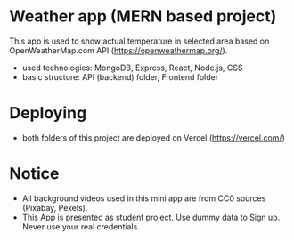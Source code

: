 # Weather app (MERN based project)

This app is used to show actual temperature in selected area based on OpenWeatherMap.com API (https://openweathermap.org/).

- used technologies: MongoDB, Express, React, Node.js, CSS
- basic structure: API (backend) folder, Frontend folder
 
# Deploying
- both folders of this project are deployed on Vercel (https://vercel.com/)

# Notice 
- All background videos used in this mini app are from CC0 sources (Pixabay, Pexels).
- This App is presented as student project. Use dummy data to Sign up. Never use your real credentials.

